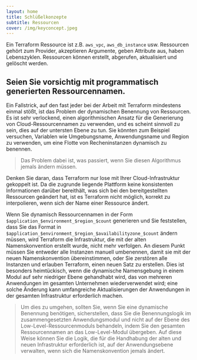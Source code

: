 ```yaml
---
layout: home
title: Schlüßelkonzepte
subtitle: Ressourcen
cover: /img/keyconcept.jpeg
---
```


Ein Terraform Ressource ist z.B. `aws_vpc`, `aws_db_instance` usw. Ressourcen gehört zum Provider, akzeptieren Argumente, geben Attribute aus, haben Lebenszyklen. Ressourcen können erstellt, abgerufen, aktualisiert und gelöscht werden.

## Seien Sie vorsichtig mit programmatisch generierten Ressourcennamen.

Ein Fallstrick, auf den fast jeder bei der Arbeit mit Terraform mindestens einmal stößt, ist das Problem der dynamischen Benennung von Ressourcen. Es ist sehr verlockend, einen algorithmischen Ansatz für die Generierung von Cloud-Ressourcennamen zu verwenden, und es scheint sinnvoll zu sein, dies auf der untersten Ebene zu tun. Sie könnten zum Beispiel versuchen, Variablen wie Umgebungsname, Anwendungsname und Region zu verwenden, um eine Flotte von Recheninstanzen dynamisch zu benennen.

> Das Problem dabei ist, was passiert, wenn Sie diesen Algorithmus jemals ändern müssen.


Denken Sie daran, dass Terraform nur lose mit Ihrer Cloud-Infrastruktur gekoppelt ist. Da die zugrunde liegende Plattform keine konsistenten Informationen darüber bereithält, was sich bei den bereitgestellten Ressourcen geändert hat, ist es Terraform nicht möglich, korrekt zu interpolieren, wenn sich der Name einer Ressource ändert.

Wenn Sie dynamisch Ressourcennamen in der Form `$application_$environment_$region_$count` generieren und Sie feststellen, dass Sie das Format in `$application_$environment_$region_$availabilityzone_$count` ändern müssen, wird Terraform die Infrastruktur, die mit der alten Namenskonvention erstellt wurde, nicht mehr verfolgen. An diesem Punkt müssen Sie entweder alle Instanzen manuell umbenennen, damit sie mit der neuen Namenskonvention übereinstimmen, oder Sie zerstören alle Instanzen und erlauben Terraform, einen neuen Satz zu erstellen. Dies ist besonders heimtückisch, wenn die dynamische Namensgebung in einem Modul auf sehr niedriger Ebene gehandhabt wird, das von mehreren Anwendungen im gesamten Unternehmen wiederverwendet wird; eine solche Änderung kann umfangreiche Aktualisierungen der Anwendungen in der gesamten Infrastruktur erforderlich machen.

>Um dies zu umgehen, sollten Sie, wenn Sie eine dynamische Benennung benötigen, sicherstellen, dass Sie die Benennungslogik im zusammengesetzten Anwendungsmodul und nicht auf der Ebene des Low-Level-Ressourcenmoduls behandeln, indem Sie den gesamten Ressourcennamen an das Low-Level-Modul übergeben. Auf diese Weise können Sie die Logik, die für die Handhabung der alten und neuen Infrastruktur erforderlich ist, auf der Anwendungsebene verwalten, wenn sich die Namenskonvention jemals ändert.


